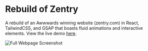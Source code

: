 # Rebuild of Zentry

A rebuild of an Awwwards winning website (zentry.com) in React, TailwindCSS, and GSAP that boasts fluid animations and interactive elements. View the live demo [here](https://rebuildofzentry.vercel.app).

![Full Webpage Screenshot](https://i.imgur.com/7IUVBvI.jpeg)


